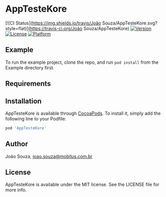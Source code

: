 # AppTesteKore

[![CI Status](https://img.shields.io/travis/João Souza/AppTesteKore.svg?style=flat)](https://travis-ci.org/João Souza/AppTesteKore)
[![Version](https://img.shields.io/cocoapods/v/AppTesteKore.svg?style=flat)](https://cocoapods.org/pods/AppTesteKore)
[![License](https://img.shields.io/cocoapods/l/AppTesteKore.svg?style=flat)](https://cocoapods.org/pods/AppTesteKore)
[![Platform](https://img.shields.io/cocoapods/p/AppTesteKore.svg?style=flat)](https://cocoapods.org/pods/AppTesteKore)

## Example

To run the example project, clone the repo, and run `pod install` from the Example directory first.

## Requirements

## Installation

AppTesteKore is available through [CocoaPods](https://cocoapods.org). To install
it, simply add the following line to your Podfile:

```ruby
pod 'AppTesteKore'
```

## Author

João Souza, joao.souza@mobilus.com.br

## License

AppTesteKore is available under the MIT license. See the LICENSE file for more info.
